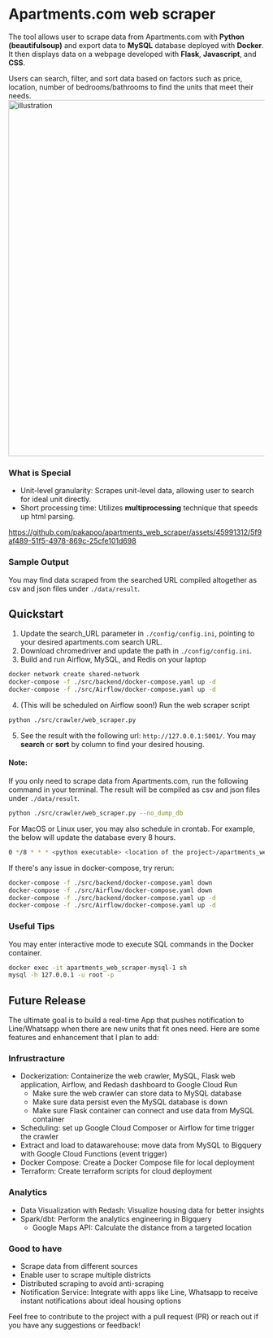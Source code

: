 # Apartments.com web scraper
The tool allows user to scrape data from Apartments.com with **Python (beautifulsoup)** and export data to **MySQL** database deployed with **Docker**. It then displays data on a webpage developed with **Flask**, **Javascript**, and **CSS**. <p>
Users can search, filter, and sort data based on factors such as price, location, number of bedrooms/bathrooms to find the units that meet their needs.
<img width="700" alt="illustration" src="https://github.com/pakapoo/apartments_web_scraper/assets/45991312/127875a5-23a3-4fb3-b613-3a1c79e9aed2">

### What is Special
* Unit-level granularity: Scrapes unit-level data, allowing user to search for ideal unit directly.
* Short processing time: Utilizes **multiprocessing** technique that speeds up html parsing.

https://github.com/pakapoo/apartments_web_scraper/assets/45991312/5f9af489-51f5-4978-869c-25cfe101d698



### Sample Output
You may find data scraped from the searched URL compiled altogether as csv and json files under `./data/result`.

## Quickstart
1. Update the search_URL parameter in `./config/config.ini`, pointing to your desired apartments.com search URL.
2. Download chromedriver and update the path in `./config/config.ini`.
3. Build and run Airflow, MySQL, and Redis on your laptop
```bash
docker network create shared-network
docker-compose -f ./src/backend/docker-compose.yaml up -d
docker-compose -f ./src/Airflow/docker-compose.yaml up -d
```
4. (This will be scheduled on Airflow soon!) Run the web scraper script
```bash
python ./src/crawler/web_scraper.py
```
5. See the result with the following url: `http://127.0.0.1:5001/`. You may **search** or **sort** by column to find your desired housing.

#### Note:
If you only need to scrape data from Apartments.com, run the following command in your terminal. The result will be compiled as csv and json files under `./data/result`.
```bash
python ./src/crawler/web_scraper.py --no_dump_db
```
For MacOS or Linux user, you may also schedule in crontab. For example, the below will update the database every 8 hours. <br>
```bash
0 */8 * * * <python executable> <location of the project>/apartments_web_scraper/src/crawler/web_scraper.py
```
If there's any issue in docker-compose, try rerun:
```bash
docker-compose -f ./src/backend/docker-compose.yaml down
docker-compose -f ./src/Airflow/docker-compose.yaml down
docker-compose -f ./src/backend/docker-compose.yaml up -d
docker-compose -f ./src/Airflow/docker-compose.yaml up -d
```

### Useful Tips
You may enter interactive mode to execute SQL commands in the Docker container.
```bash
docker exec -it apartments_web_scraper-mysql-1 sh
mysql -h 127.0.0.1 -u root -p
```

## Future Release
The ultimate goal is to build a real-time App that pushes notification to Line/Whatsapp when there are new units that fit ones need. Here are some features and enhancement that I plan to add:
### Infrustracture
* Dockerization: Containerize the web crawler, MySQL, Flask web application, Airflow, and Redash dashboard to Google Cloud Run
    * Make sure the web crawler can store data to MySQL database
    * Make sure data persist even the MySQL database is down
    * Make sure Flask container can connect and use data from MySQL container
* Scheduling: set up Google Cloud Composer or Airflow for time trigger the crawler
* Extract and load to datawarehouse: move data from MySQL to Bigquery with Google Cloud Functions (event trigger)
* Docker Compose: Create a Docker Compose file for local deployment
* Terraform: Create terraform scripts for cloud deployment
### Analytics
* Data Visualization with Redash: Visualize housing data for better insights
* Spark/dbt: Perform the analytics engineering in Bigquery
    * Google Maps API: Calculate the distance from a targeted location
### Good to have
* Scrape data from different sources
* Enable user to scrape multiple districts
* Distributed scraping to avoid anti-scraping
* Notification Service: Integrate with apps like Line, Whatsapp to receive instant notifications about ideal housing options

Feel free to contribute to the project with a pull request (PR) or reach out if you have any suggestions or feedback!
